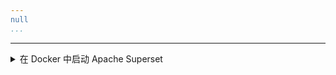 ```yaml
---
null
...
```

---

<details>
    <summary>在 Docker 中启动 Apache Superset</summary>

Superset 提供了 [使用 Docker Compose 本地安装 Superset](https://superset.apache.org/docs/installation/installing-superset-using-docker-compose/) 的说明。在从 GitHub 上检出 Apache Superset 仓库后，您可以运行最新的开发代码或特定标签。我们推荐使用 2.0.0 版本，因为它是最新的未标记为 `pre-release` 的版本。

在运行 `docker compose` 之前，有几个任务需要完成：

1. 添加官方 ClickHouse Connect 驱动程序
2. 获取一个 Mapbox API 密钥并将其添加为环境变量（可选）
3. 指定要运行的 Superset 版本

:::tip
以下命令需从 GitHub 仓库的顶层目录 `superset` 中运行。
:::

## 官方 ClickHouse Connect 驱动程序 {#official-clickhouse-connect-driver}

要使 ClickHouse Connect 驱动程序在 Superset 部署中可用，请将其添加到本地需求文件中：

```bash
echo "clickhouse-connect" >> ./docker/requirements-local.txt
```

## Mapbox {#mapbox}

这是可选的，您可以在 Superset 中绘制位置数据，而无需 Mapbox API 密钥，但您会看到一条消息，提示您应添加密钥，并且地图的背景图像将缺失（您只会看到数据点，而没有地图背景）。如果您想使用它，Mapbox 提供免费层。

一些示例可视化指南要求您创建使用位置（例如经度和纬度）数据的可视化。Superset 包含对 Mapbox 地图的支持。要使用 Mapbox 可视化，您需要一个 Mapbox API 密钥。注册 [Mapbox 免费层](https://account.mapbox.com/auth/signup/)，并生成一个 API 密钥。

将 API 密钥提供给 Superset：

```bash
echo "MAPBOX_API_KEY=pk.SAMPLE-Use-your-key-instead" >> docker/.env-non-dev
```

## 部署 Superset 版本 2.0.0 {#deploy-superset-version-200}

要部署 2.0.0 版本，请运行：

```bash
git checkout 2.0.0
TAG=2.0.0 docker-compose -f docker-compose-non-dev.yml pull
TAG=2.0.0 docker-compose -f docker-compose-non-dev.yml up
```

</details>
